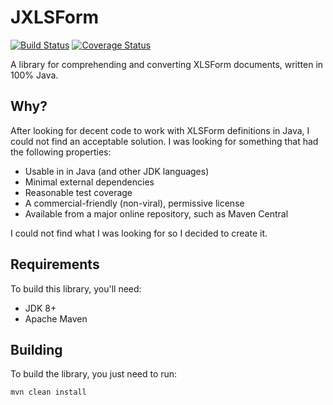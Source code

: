 # JXLSForm

[![Build Status](https://travis-ci.org/batkinson/jxlsform.svg?branch=master)](https://travis-ci.org/batkinson/jxlsform)
[![Coverage Status](https://coveralls.io/repos/batkinson/jxlsform/badge.svg?branch=master&service=github)](https://coveralls.io/github/batkinson/jxlsform?branch=master)

A library for comprehending and converting XLSForm documents, written in 100% Java.

## Why?

After looking for decent code to work with XLSForm definitions in Java, I could not find
an acceptable solution. I was looking for something that had the following properties:

  * Usable in in Java (and other JDK languages)
  * Minimal external dependencies
  * Reasonable test coverage
  * A commercial-friendly (non-viral), permissive license
  * Available from a major online repository, such as Maven Central

I could not find what I was looking for so I decided to create it.

## Requirements

To build this library, you'll need:

  * JDK 8+
  * Apache Maven

## Building

To build the library, you just need to run:

```
mvn clean install
```